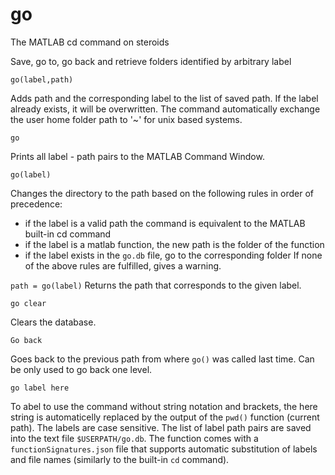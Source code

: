 # go
The MATLAB cd command on steroids

Save, go to, go back and retrieve folders identified by arbitrary label

`go(label,path)`

Adds path and the corresponding label to the list of saved path. If the
label already exists, it will be overwritten. The command automatically
exchange the user home folder path to '~' for unix based systems.

`go`

Prints all label - path pairs to the MATLAB Command Window.

`go(label)`

Changes the directory to the path based on the following rules in order
of precedence:
  -   if the label is a valid path the command is equivalent to the
      MATLAB built-in cd command
  -   if the label is a matlab function, the new path is the folder of
      the function
  -   if the label exists in the `go.db` file, go to the corresponding
      folder
If none of the above rules are fulfilled, gives a warning.

`path = go(label)`
Returns the path that corresponds to the given label.

`go clear`

Clears the database.

`Go back`

Goes back to the previous path from where `go()` was called last time. Can
be only used to go back one level.

`go label here`

To abel to use the command without string notation and brackets, the here
string is automaticelly replaced by the output of the `pwd()` function
(current path).
The labels are case sensitive. The list of label path pairs are saved
into the text file `$USERPATH/go.db`. The function comes with a `functionSignatures.json`
file that supports automatic substitution of labels and file names (similarly to the
built-in `cd` command).
